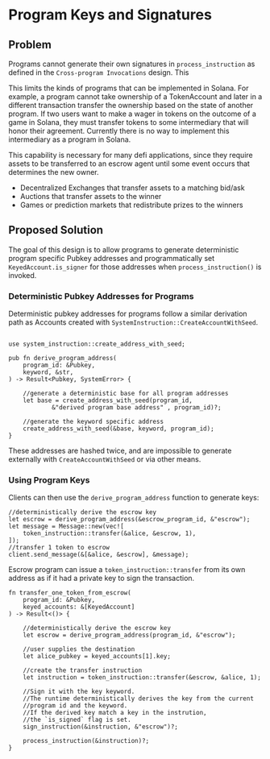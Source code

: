 # Program Keys and Signatures

## Problem

Programs cannot generate their own signatures in `process_instruction`
as defined in the `Cross-program Invocations` design.  This

This limits the kinds of programs that can be implemented in Solana.
For example, a program cannot take ownership of a TokenAccount and later
in a different transaction transfer the ownership based on the state of
another program.  If two users want to make a wager in tokens on the
outcome of a game in Solana, they must transfer tokens to some
intermediary that will honor their agreement.  Currently there is no
way to implement this intermediary as a program in Solana.

This capability is necessary for many defi applications, since they
require assets to be transferred to an escrow agent until some event
occurs that determines the new owner.

* Decentralized Exchanges that transfer assets to a matching bid/ask
* Auctions that transfer assets to the winner
* Games or prediction markets that redistribute prizes to the winners

## Proposed Solution

The goal of this design is to allow programs to generate deterministic
program specific Pubkey addresses and programmatically set
`KeyedAccount.is_signer` for those addresses when `process_instruction()`
is invoked.

### Deterministic Pubkey Addresses for Programs

Deterministic pubkey addresses for programs follow a similar derivation
path as Accounts created with `SystemInstruction::CreateAccountWithSeed`.

```text

use system_instruction::create_address_with_seed;

pub fn derive_program_address(
    program_id: &Pubkey,
    keyword, &str,
) -> Result<Pubkey, SystemError> {

    //generate a deterministic base for all program addresses
    let base = create_address_with_seed(program_id,
            &"derived program base address" , program_id)?;

    //generate the keyword specific address
    create_address_with_seed(&base, keyword, program_id);
}
```

These addresses are hashed twice, and are impossible to generate
externally with `CreateAccountWithSeed` or via other means.

### Using Program Keys 
Clients can then use the `derive_program_address` function to generate
keys:

```text
//deterministically derive the escrow key
let escrow = derive_program_address(&escrow_program_id, &"escrow");
let message = Message::new(vec![
    token_instruction::transfer(&alice, &escrow, 1),
]);
//transfer 1 token to escrow
client.send_message(&[&alice, &escrow], &message);
```

Escrow program can issue a `token_instruction::transfer` from its own
address as if it had a private key to sign the transaction.

```text
fn transfer_one_token_from_escrow(
    program_id: &Pubkey,
    keyed_accounts: &[KeyedAccount]
) -> Result<()> {

    //deterministically derive the escrow key
    let escrow = derive_program_address(program_id, &"escrow");

    //user supplies the destination
    let alice_pubkey = keyed_accounts[1].key;

    //create the transfer instruction
    let instruction = token_instruction::transfer(&escrow, &alice, 1);

    //Sign it with the key keyword.
    //The runtime deterministically derives the key from the current
    //program id and the keyword.
    //If the derived key match a key in the instrution,
    //the `is_signed` flag is set.
    sign_instruction(&instruction, &"escrow")?;

    process_instruction(&instruction)?;
}
```
